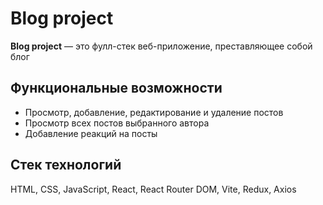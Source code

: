 # Blog project

**Blog project** — это фулл-стек веб-приложение, преставляющее собой блог

## Функциональные возможности

- Просмотр, добавление, редактирование и удаление постов
- Просмотр всех постов выбранного автора
- Добавление реакций на посты
  
## Стек технологий

 HTML, CSS, JavaScript, React, React Router DOM, Vite, Redux, Axios

  
